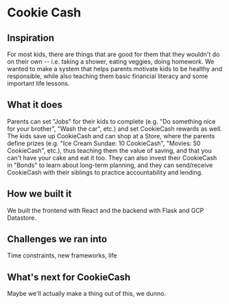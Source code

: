 # Cookie Cash

## Inspiration

For most kids, there are things that are good for them that they wouldn't do on their own -- i.e. taking a shower, eating veggies, doing homework. We wanted to make a system that helps parents motivate kids to be healthy and responsible, while also teaching them basic financial literacy and some important life lessons.

## What it does

Parents can set "Jobs" for their kids to complete (e.g. "Do something nice for your brother", "Wash the car", etc.) and set CookieCash rewards as well. The kids save up CookieCash and can shop at a Store, where the parents define prizes (e.g. "Ice Cream Sundae: 10 CookieCash", "Movies: 50 CookieCash", etc.), thus teaching them the value of saving, and that you can't have your cake and eat it too. They can also invest their CookieCash in "Bonds" to learn about long-term planning, and they can send/receive CookieCash with their siblings to practice accountability and lending. 

## How we built it

We built the frontend with React and the backend with Flask and GCP Datastore.

## Challenges we ran into

Time constraints, new frameworks, life

## What's next for CookieCash
Maybe we'll actually make a thing out of this, we dunno.

